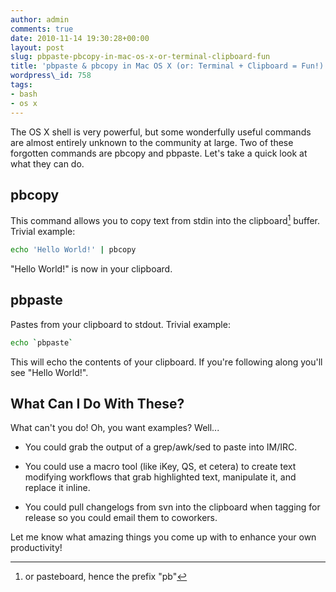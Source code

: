 ```yaml
---
author: admin
comments: true
date: 2010-11-14 19:30:28+00:00
layout: post
slug: pbpaste-pbcopy-in-mac-os-x-or-terminal-clipboard-fun
title: 'pbpaste & pbcopy in Mac OS X (or: Terminal + Clipboard = Fun!)'
wordpress\_id: 758
tags:
- bash
- os x
---
```


The OS X shell is very powerful, but some wonderfully useful commands are almost entirely unknown to the community at large.  Two of these forgotten commands are pbcopy and pbpaste. Let's take a quick look at what they can do.



## pbcopy


This command allows you to copy text from stdin into the clipboard[^1] buffer.  Trivial example:

```bash
echo 'Hello World!' | pbcopy
```

"Hello World!" is now in your clipboard.



## pbpaste


Pastes from your clipboard to stdout. Trivial example:

```bash
echo `pbpaste`
```

This will echo the contents of your clipboard.  If you're following along you'll see "Hello World!".



## What Can I Do With These?


What can't you do!  Oh, you want examples?  Well...




  * You could grab the output of a grep/awk/sed to paste into IM/IRC.


  * You could use a macro tool (like iKey, QS, et cetera) to create text modifying workflows that grab highlighted text, manipulate it, and replace it inline.


  * You could pull changelogs from svn into the clipboard when tagging for release so you could email them to coworkers.


Let me know what amazing things you come up with to enhance your own productivity!

[^1]: or pasteboard, hence the prefix "pb"
